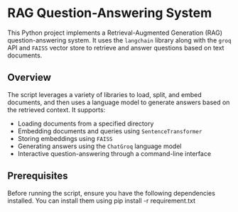 # RAG Question-Answering System

This Python project implements a Retrieval-Augmented Generation (RAG) question-answering system. 
It uses the `langchain` library along with the `groq` API and `FAISS` vector store to retrieve and answer questions based on text documents.

## Overview

The script leverages a variety of libraries to load, split, and embed documents, and then uses a language model to generate answers based on the retrieved context. It supports:

- Loading documents from a specified directory
- Embedding documents and queries using `SentenceTransformer`
- Storing embeddings using `FAISS`
- Generating answers using the `ChatGroq` language model
- Interactive question-answering through a command-line interface

## Prerequisites

Before running the script, ensure you have the following dependencies installed. You can install them using pip install -r requirement.txt
